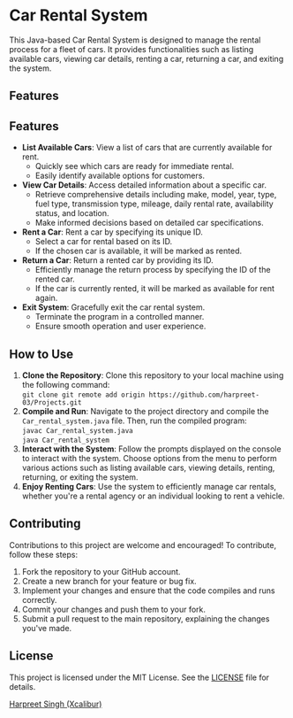 
  <h1>Car Rental System</h1>

  <p>This Java-based Car Rental System is designed to manage the rental process for a fleet of cars. It provides functionalities such as listing available cars, viewing car details, renting a car, returning a car, and exiting the system.</p>

  <h2>Features</h2>
  <h2>Features</h2>
<ul>
  <li>
    <strong>List Available Cars</strong>: View a list of cars that are currently available for rent.
    <ul>
      <li>Quickly see which cars are ready for immediate rental.</li>
      <li>Easily identify available options for customers.</li>
    </ul>
  </li>
  <li>
    <strong>View Car Details</strong>: Access detailed information about a specific car.
    <ul>
      <li>Retrieve comprehensive details including make, model, year, type, fuel type, transmission type, mileage, daily rental rate, availability status, and location.</li>
      <li>Make informed decisions based on detailed car specifications.</li>
    </ul>
  </li>
  <li>
    <strong>Rent a Car</strong>: Rent a car by specifying its unique ID.
    <ul>
      <li>Select a car for rental based on its ID.</li>
      <li>If the chosen car is available, it will be marked as rented.</li>
    </ul>
  </li>
  <li>
    <strong>Return a Car</strong>: Return a rented car by providing its ID.
    <ul>
      <li>Efficiently manage the return process by specifying the ID of the rented car.</li>
      <li>If the car is currently rented, it will be marked as available for rent again.</li>
    </ul>
  </li>
  <li>
    <strong>Exit System</strong>: Gracefully exit the car rental system.
    <ul>
      <li>Terminate the program in a controlled manner.</li>
      <li>Ensure smooth operation and user experience.</li>
    </ul>
  </li>
</ul>


  <h2>How to Use</h2>
  <ol>
    <li><strong>Clone the Repository</strong>: Clone this repository to your local machine using the following command:<br>
      <code>git clone git remote add origin https://github.com/harpreet-03/Projects.git</code></li>
    <li><strong>Compile and Run</strong>: Navigate to the project directory and compile the <code>Car_rental_system.java</code> file. Then, run the compiled program:<br>
      <code>javac Car_rental_system.java</code><br>
      <code>java Car_rental_system</code></li>
    <li><strong>Interact with the System</strong>: Follow the prompts displayed on the console to interact with the system. Choose options from the menu to perform various actions such as listing available cars, viewing details, renting, returning, or exiting the system.</li>
    <li><strong>Enjoy Renting Cars</strong>: Use the system to efficiently manage car rentals, whether you're a rental agency or an individual looking to rent a vehicle.</li>
  </ol>

  <h2>Contributing</h2>
  <p>Contributions to this project are welcome and encouraged! To contribute, follow these steps:</p>
  <ol>
    <li>Fork the repository to your GitHub account.</li>
    <li>Create a new branch for your feature or bug fix.</li>
    <li>Implement your changes and ensure that the code compiles and runs correctly.</li>
    <li>Commit your changes and push them to your fork.</li>
    <li>Submit a pull request to the main repository, explaining the changes you've made.</li>
  </ol>

  <h2>License</h2>
  <p>This project is licensed under the MIT License. See the <a href="">LICENSE</a> file for details.</p>


  <p><a href=https://github.com/harpreet-03>Harpreet Singh (Xcalibur)</a></p>


